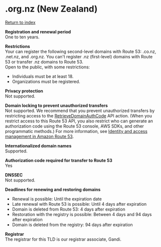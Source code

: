 # \.org\.nz \(New Zealand\)<a name="org.nz"></a>

[Return to index](registrar-tld-list.md#index)

**Registration and renewal period**  
One to ten years\.

**Restrictions**  
Your can register the following second\-level domains with Route 53: \.co\.nz, \.net\.nz, and \.org\.nz\. You can't register \.nz \(first\-level\) domains with Route 53 or transfer \.nz domains to Route 53\.  
Open to the public, with some restrictions:  
+ Individuals must be at least 18\.
+ Organizations must be registered\.

**Privacy protection**  
Not supported\.

**Domain locking to prevent unauthorized transfers**  
Not supported\. We recommend that you prevent unauthorized transfers by restricting access to the [RetrieveDomainAuthCode](https://docs.aws.amazon.com/Route53/latest/APIReference/API_domains_RetrieveDomainAuthCode.html) API action\. \(When you restrict access to this Route 53 API, you also restrict who can generate an authorization code using the Route 53 console, AWS SDKs, and other programmatic methods\.\) For more information, see [Identity and access management in Amazon Route 53](auth-and-access-control.md)\.

**Internationalized domain names**  
Supported\.

**Authorization code required for transfer to Route 53**  
Yes

**DNSSEC**  
Not supported\.

**Deadlines for renewing and restoring domains**  
+ Renewal is possible: Until the expiration date
+ Late renewal with Route 53 is possible: Until 4 days after expiration
+ Domain is deleted from Route 53: 4 days after expiration
+ Restoration with the registry is possible: Between 4 days and 94 days after expiration
+ Domain is deleted from the registry: 94 days after expiration

**Registrar**  
The registrar for this TLD is our registrar associate, Gandi\.